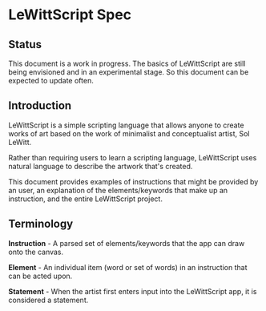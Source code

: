 # LeWittScript Spec

## Status

This document is a work in progress. The basics of LeWittScript are still being envisioned and in an experimental stage. So this document can be expected to update often.

## Introduction

LeWittScript is a simple scripting language that allows anyone to create works of art based on the work of minimalist and conceptualist artist, Sol LeWitt.

Rather than requiring users to learn a scripting language, LeWittScript uses natural language to describe the artwork that's created.

This document provides examples of instructions that might be provided by an user, an explanation of the elements/keywords that make up an instruction, and the entire LeWittScript project.

## Terminology

**Instruction** - A parsed set of elements/keywords that the app can draw onto the canvas.

**Element** - An individual item (word or set of words) in an instruction that can be acted upon.

**Statement** - When the artist first enters input into the LeWittScript app, it is considered a statement.
